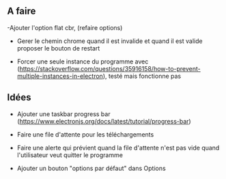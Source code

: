 ## A faire
-Ajouter l'option flat cbr, (refaire options)

- Gerer le chemin chrome quand il est invalide et quand il est valide proposer le bouton de restart

- Forcer une seule instance du programme avec (https://stackoverflow.com/questions/35916158/how-to-prevent-multiple-instances-in-electron), testé mais fonctionne pas

## Idées

- Ajouter une taskbar progress bar (https://www.electronjs.org/docs/latest/tutorial/progress-bar)

- Faire une file d'attente pour les téléchargements

- Faire une alerte qui prévient quand la file d'attente n'est pas vide quand l'utilisateur veut quitter le programme

- Ajouter un bouton "options par défaut" dans Options

